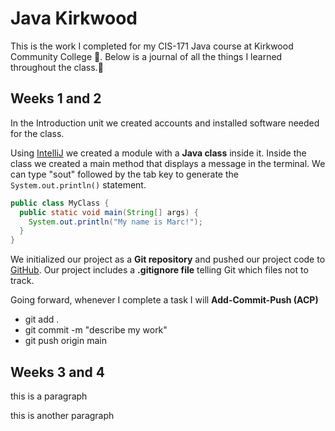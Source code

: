 # Java Kirkwood

This is the work I completed for my CIS-171 Java course at Kirkwood Community College :school:. Below is a journal of all the things I learned throughout the class.:rocket:

## Weeks 1 and 2

In the Introduction unit we created accounts and installed software needed for the class. 

Using [IntelliJ](https://www.jetbrains.com/idea/download/) we 
created a module with a __Java class__ inside it. Inside 
the class we created a main method that displays a message 
in the terminal. We can type "sout" followed by the tab key 
to generate the `System.out.println()` statement.

```java
public class MyClass {
  public static void main(String[] args) {
    System.out.println("My name is Marc!");
  }
}
```

We initialized our project as a **Git repository** and pushed our project code to [GitHub](https://www.github.com). Our project includes a **.gitignore file** telling Git which files not to track.

Going forward, whenever I complete a task I will __Add-Commit-Push (ACP)__

* git add .
* git commit -m "describe my work"
* git push origin main

## Weeks 3 and 4

this is a paragraph

this is another paragraph

